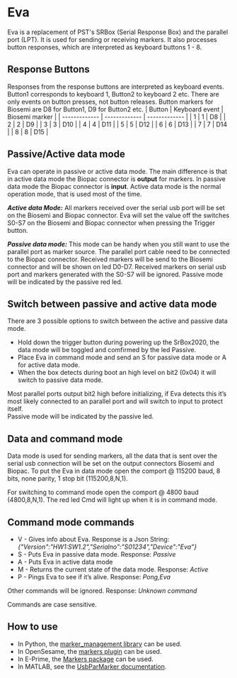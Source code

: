 # Eva
Eva is a replacement of PST's SRBox (Serial Response Box) and the parallel port (LPT). It is used for sending or receiving markers. It also processes button responses, which are interpreted as keyboard buttons 1 - 8.

## Response Buttons
Responses from the response buttons are interpreted as keyboard events.
Button1 corresponds to keyboard 1, Button2 to keyboard 2 etc.
There are only events on button presses, not button releases.
Button markers for Biosemi are D8 for Button1, D9 for Button2 etc.
| Button | Keyboard event	| Biosemi marker |
| ------------- | ------------- | ------------- | 
| 1 |	1	| D8 |
| 2	| 2	| D9 |
| 3	| 3	| D10 |
| 4	| 4	| D11 |
| 5	| 5	| D12 |
| 6	| 6	| D13 |
| 7	| 7	| D14 |
| 8	| 8	| D15 |

## Passive/Active data mode
Eva can operate in passive or active data mode.
The main difference is that in active data mode the Biopac connector is **output** for markers. In passive data mode the Biopac connector is **input**.
Active data mode is the normal operation mode, that is used most of the time.

***Active data Mode:***
All markers received over the serial usb port will be set on the Biosemi and Biopac connector.
Eva will set the value off the switches S0-S7 on the Biosemi and Biopac connector when pressing the Trigger button.

***Passive data mode:***
This mode can be handy when you still want to use the parallel port as marker source. The parallel port cable need to be connected to the Biopac connector. Received markers will be send to the Biosemi connector and will be shown on led D0-D7. 
Received markers on serial usb port and markers generated with the S0-S7 will be ignored.
Passive mode will be indicated by the passive red led.

## Switch between passive and active data mode
There are 3 possible options to switch between the active and passive data mode.
- Hold down the trigger button during powering up the SrBox2020, the data mode will be toggled and comfirmed by the led Passive.
- Place Eva in command mode and send an S for passive data mode or A for active data mode.
- When the box detects during boot an high level on bit2 (0x04) it will switch to passive data mode. 

Most parallel ports output bit2 high before initializing, if Eva detects this it’s most likely connected to an parallel port and will switch to input to protect itself.  
Passive mode will be indicated by the passive led.

## Data and command mode
Data mode is used for sending markers, all the data that is sent over the serial usb connection will be set on the output connectors Biosemi and Biopac.
To put the Eva in data mode open the comport @ 115200 baud, 8 bits, none parity, 1 stop bit (115200,8,N,1).

For switching to command mode open the comport @ 4800 baud (4800,8,N,1).
The red led Cmd will light up when it is in command mode.
 
## Command mode commands
- V - Gives info about Eva. Response is a Json String: *{"Version":"HW1:SW1.2","Serialno":"S01234","Device":"Eva"}*
- S - Puts Eva in passive data mode. Response: *Passive*
- A - Puts Eva in active data mode
- M - Returns the current state of the data mode. Response: *Active*
- P - Pings Eva to see if it’s alive. Response: *Pong,Eva*

Other commands will be ignored. Response: *Unknown command* 

Commands are case sensitive.

## How to use
- In Python, the [marker_management library](https://github.com/solo-fsw/python-markers) can be used. 
- In OpenSesame, the [markers plugin](https://github.com/solo-fsw/opensesame_plugin_markers/tree/main) can be used. 
- In E-Prime, the [Markers package](https://github.com/solo-fsw/eprime_package_markers) can be used.
- In MATLAB, see the [UsbParMarker documentation](https://github.com/solo-fsw/UsbParMarker/tree/main#matlab).
